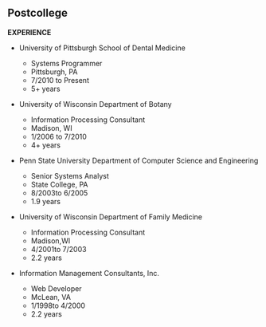 ## Postcollege

**EXPERIENCE**

* University of Pittsburgh School of Dental Medicine
    + Systems Programmer ­ 
    + Pittsburgh, PA 
    + 7/2010 to Present
    + 5+ years

* University of Wisconsin Department of Botany
    + Information Processing Consultant
    + Madison, WI
    + 1/2006 to ­7/2010
    + 4+ years

* Penn State University Department of Computer Science and Engineering
    + Senior Systems Analyst
    + State College, PA 
    + 8/2003­to 6/2005
    + 1.9 years

* University of Wisconsin Department of Family Medicine ­ 
    + Information Processing Consultant
    + Madison,WI
    + 4/2001­to 7/2003
    + 2.2 years

* Information Management Consultants, Inc.
    + Web Developer
    + McLean, VA 
    + 1/1998­to 4/2000
    + 2.2 years
